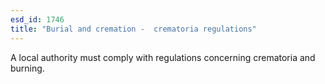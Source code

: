 ```yaml
---
esd_id: 1746
title: "Burial and cremation -  crematoria regulations"
---
```


A local authority must comply with regulations concerning crematoria and burning.

